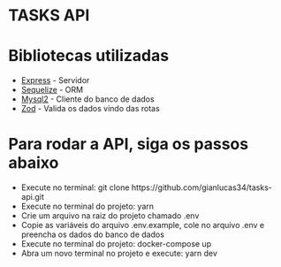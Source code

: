 # TASKS API

# Bibliotecas utilizadas

<ul>
  <li><a href="https://expressjs.com/">Express</a> - Servidor</li>
  <li><a href="https://sequelize.org/">Sequelize</a> - ORM</li>
  <li><a href="https://github.com/sidorares/node-mysql2#readme">Mysql2</a> - Cliente do banco de dados</li>
  <li><a href="https://zod.dev/">Zod</a> - Valida os dados vindo das rotas</li>
</ul>

# Para rodar a API, siga os passos abaixo

<ul>
  <li>Execute no terminal: git clone https://github.com/gianlucas34/tasks-api.git</li>
  <li>Execute no terminal do projeto: yarn</li>
  <li>Crie um arquivo na raiz do projeto chamado .env</li>
  <li>Copie as variáveis do arquivo .env.example, cole no arquivo .env e preencha os dados do banco de dados</li>
  <li>Execute no terminal do projeto: docker-compose up</li>
  <li>Abra um novo terminal no projeto e execute: yarn dev</li>
</ul>
